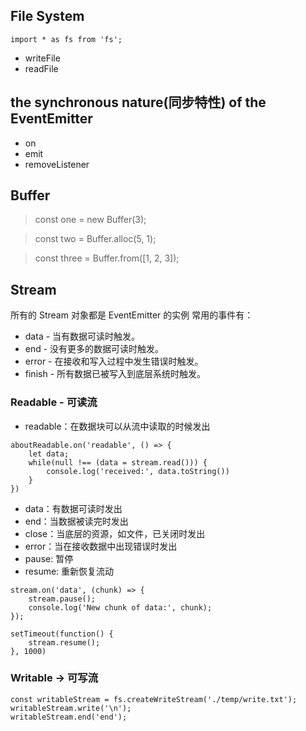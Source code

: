 ## File System
```
import * as fs from 'fs';
```
- writeFile
- readFile

## the synchronous nature(同步特性) of the EventEmitter
- on
- emit
- removeListener

## Buffer
> const one = new Buffer(3);

> const two = Buffer.alloc(5, 1);

> const three = Buffer.from([1, 2, 3]);

## Stream
所有的 Stream 对象都是 EventEmitter 的实例
常用的事件有：

- data - 当有数据可读时触发。
- end - 没有更多的数据可读时触发。
- error - 在接收和写入过程中发生错误时触发。
- finish - 所有数据已被写入到底层系统时触发。
### Readable - 可读流
- readable：在数据块可以从流中读取的时候发出
```
aboutReadable.on('readable', () => {
    let data;
    while(null !== (data = stream.read())) {
        console.log('received:', data.toString())
    }
})
```
- data：有数据可读时发出
- end：当数据被读完时发出
- close：当底层的资源，如文件，已关闭时发出
- error：当在接收数据中出现错误时发出
- pause: 暂停
- resume: 重新恢复流动
```
stream.on('data', (chunk) => {
    stream.pause();
    console.log('New chunk of data:', chunk);
});

setTimeout(function() {
    stream.resume();
}, 1000)
```
### Writable -> 可写流
```
const writableStream = fs.createWriteStream('./temp/write.txt');
writableStream.write('\n');
writableStream.end('end');
```

